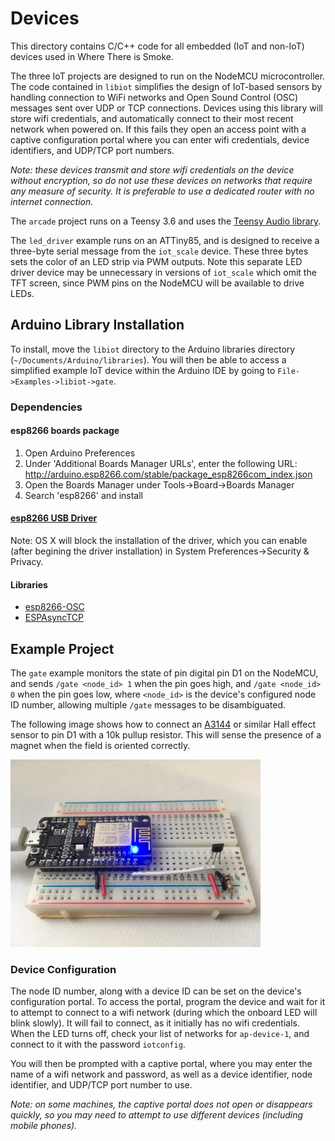 # Devices

This directory contains C/C++ code for all embedded (IoT and non-IoT) devices used in Where There is Smoke. 

The three IoT projects are designed to run on the NodeMCU microcontroller. The code contained in `libiot` simplifies the design of IoT-based sensors by handling connection to WiFi networks and Open Sound Control (OSC) messages sent over UDP or TCP connections. Devices using this library will store wifi credentials, and automatically connect to their most recent network when powered on. If this fails they open an access point with a captive configuration portal where you can enter wifi credentials, device identifiers, and UDP/TCP port numbers.

*Note: these devices transmit and store wifi credentials on the device without encryption, so do not use these devices on networks that require any measure of security. It is preferable to use a dedicated router with no internet connection.*

The `arcade` project runs on a Teensy 3.6 and uses the [Teensy Audio library](https://www.pjrc.com/teensy/td_libs_Audio.html).

The `led_driver` example runs on an ATTiny85, and is designed to receive a three-byte serial message from the `iot_scale` device. These three bytes sets the color of an LED strip via PWM outputs. Note this separate LED driver device may be unnecessary in versions of `iot_scale` which omit the TFT screen, since PWM pins on the NodeMCU will be available to drive LEDs.

## Arduino Library Installation

To install, move the `libiot` directory to the Arduino libraries directory (`~/Documents/Arduino/libraries`). You will then be able to access a simplified example IoT device within the Arduino IDE by going to `File->Examples->libiot->gate`.

### Dependencies

#### esp8266 boards package

1. Open Arduino Preferences
1. Under 'Additional Boards Manager URLs', enter the following URL: http://arduino.esp8266.com/stable/package_esp8266com_index.json
1. Open the Boards Manager under Tools->Board->Boards Manager
1. Search 'esp8266' and install

#### [esp8266 USB Driver](https://www.silabs.com/products/development-tools/software/usb-to-uart-bridge-vcp-drivers)

Note: OS X will block the installation of the driver, which you can enable (after begining the driver installation) in System Preferences->Security & Privacy.

#### Libraries 
* [esp8266-OSC](https://github.com/sandeepmistry/esp8266-OSC)
* [ESPAsyncTCP](https://github.com/me-no-dev/ESPAsyncTCP)

## Example Project

The `gate` example monitors the state of pin digital pin D1 on the NodeMCU, and sends `/gate <node_id> 1` when the pin goes high, and `/gate <node_id> 0` when the pin goes low, where `<node_id>` is the device's configured node ID number, allowing multiple `/gate` messages to be disambiguated.

The following image shows how to connect an [A3144](https://www.amazon.com/A3144E-OH3144E-Effect-Sensor-Three-pin/dp/B01M2WASFL) or similar Hall effect sensor to pin D1 with a 10k pullup resistor. This will sense the presence of a magnet when the field is oriented correctly.

<img src="images/hall_gate.jpg" width="400">

### Device Configuration

The node ID number, along with a device ID can be set on the device's configuration portal. To access the portal, program the device and wait for it to attempt to connect to a wifi network (during which the onboard LED will blink slowly). It will fail to connect, as it initially has no wifi credentials. When the LED turns off, check your list of networks for `ap-device-1`, and connect to it with the password `iotconfig`. 

You will then be prompted with a captive portal, where you may enter the name of a wifi network and password, as well as a device identifier, node identifier, and UDP/TCP port number to use. 

*Note: on some machines, the captive portal does not open or disappears quickly, so you may need to attempt to use different devices (including mobile phones).*

